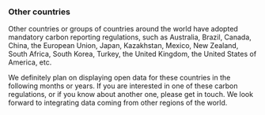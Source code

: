### Other countries

Other countries or groups of countries around the world have adopted mandatory carbon reporting regulations,
such as Australia, Brazil, Canada, China, the European Union, Japan, Kazakhstan, Mexico, New Zealand,
South Africa, South Korea, Turkey, the United Kingdom, the United States of America, etc.

We definitely plan on displaying open data for these countries in the following months or years.
If you are interested in one of these carbon regulations, or if you know about another one, please get in
touch. We look forward to integrating data coming from other regions of the world.
